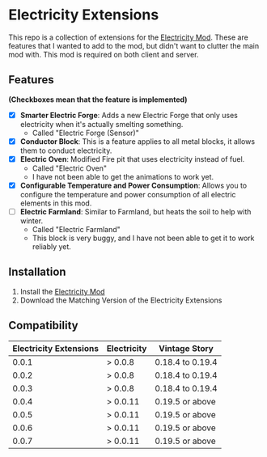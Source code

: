 ﻿# Electricity Extensions
This repo is a collection of extensions for the [Electricity Mod](https://mods.vintagestory.at/electricity).
These are features that I wanted to add to the mod, but didn't want to clutter the main mod with.
This mod is required on both client and server.

## Features 
**(Checkboxes mean that the feature is implemented)**
- [x] **Smarter Electric Forge**: Adds a new Electric Forge that only uses electricity when it's actually smelting something. 
  - Called "Electric Forge (Sensor)"
- [X] **Conductor Block**: This is a feature applies to all metal blocks, it allows them to conduct electricity.
- [X] **Electric Oven**: Modified Fire pit that uses electricity instead of fuel. 
  - Called "Electric Oven"
  - I have not been able to get the animations to work yet.
- [X] **Configurable Temperature and Power Consumption**: Allows you to configure the temperature and power consumption of all electric elements in this mod.
- [ ] **Electric Farmland**: Similar to Farmland, but heats the soil to help with winter. 
  - Called "Electric Farmland"
  - This block is very buggy, and I have not been able to get it to work reliably yet.


## Installation
1. Install the [Electricity Mod](https://mods.vintagestory.at/electricity)
2. Download the Matching Version of the Electricity Extensions

## Compatibility
| Electricity Extensions | Electricity | Vintage Story    |
|------------------------|-------------|------------------|
| 0.0.1                  | > 0.0.8     | 0.18.4 to 0.19.4 |
| 0.0.2                  | > 0.0.8     | 0.18.4 to 0.19.4 |
| 0.0.3                  | > 0.0.8     | 0.18.4 to 0.19.4 |
| 0.0.4                  | > 0.0.11    | 0.19.5 or above  |
| 0.0.5                  | > 0.0.11    | 0.19.5 or above  |
| 0.0.6                  | > 0.0.11    | 0.19.5 or above  |
| 0.0.7                  | > 0.0.11    | 0.19.5 or above  |
